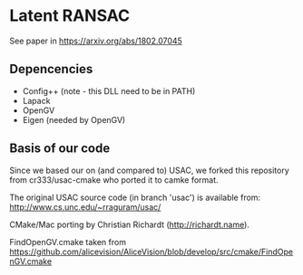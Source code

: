 # Latent RANSAC
See paper in https://arxiv.org/abs/1802.07045

## Depencencies

* Config++ (note - this DLL need to be in PATH)
* Lapack
* OpenGV
* Eigen (needed by OpenGV)


## Basis of our code

Since we based our on (and compared to) USAC, we forked this repository from cr333/usac-cmake who ported it to camke format. 

The original USAC source code (in branch 'usac') is available from:
http://www.cs.unc.edu/~rraguram/usac/

CMake/Mac porting by Christian Richardt (http://richardt.name).

FindOpenGV.cmake taken from  https://github.com/alicevision/AliceVision/blob/develop/src/cmake/FindOpenGV.cmake